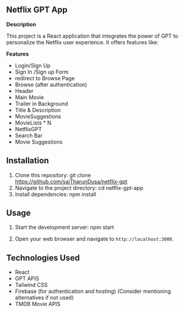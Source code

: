## Netflix GPT App

**Description**

This project is a React application that integrates the power of GPT to personalize the Netflix user experience. It offers features like:

**Features**
- Login/Sign Up
- Sign In /Sign up Form
- redirect to Browse Page
- Browse (after authentication)
- Header
- Main Movie
- Trailer in Background
- Title & Description
- MovieSuggestions
- MovieLists * N
- NetflixGPT
- Search Bar
- Movie Suggestions

## Installation

1. Clone this repository:
   git clone https://github.com/saiTharunDusa/netflix-gpt
2. Navigate to the project directory:
   cd netflix-gpt-app
3. Install dependencies:
   npm install

## Usage

1. Start the development server:
npm start

2. Open your web browser and navigate to `http://localhost:3000`.

## Technologies Used

* React   
* GPT APIS
* Tailwind CSS
* Firebase (for authentication and hosting) (Consider mentioning alternatives if not used)
* TMDB Movie APIS
